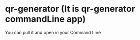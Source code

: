 # qr-generator (It is qr-generator commandLine app)
You can pull it and open in your Command Line
# 


